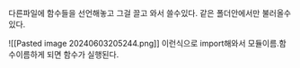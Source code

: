 
다른파일에 함수들을 선언해놓고 그걸 끌고 와서 쓸수있다.
같은 폴더안에서만 불러올수있다.

![[Pasted image 20240603205244.png]]
이런식으로 import해와서 
모듈이름.함수이름하게 되면 함수가 실행된다.

